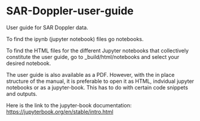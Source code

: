 # SAR-Doppler-user-guide

User guide for SAR Doppler data.

To find the ipynb (jupyter notebook) files go notebooks.

To find the HTML files for the different Jupyter notebooks that collectively constitute the user guide, go to _build/html/notebooks and select your desired notebook.

The user guide is also available as a PDF. However, with the in place structure of the manual, it is preferable to open it as HTML, indvidual jupyter notebooks or as a jupyter-book. This has to do with certain code snippets and outputs.

Here is the link to the jupyter-book documentation: https://jupyterbook.org/en/stable/intro.html

